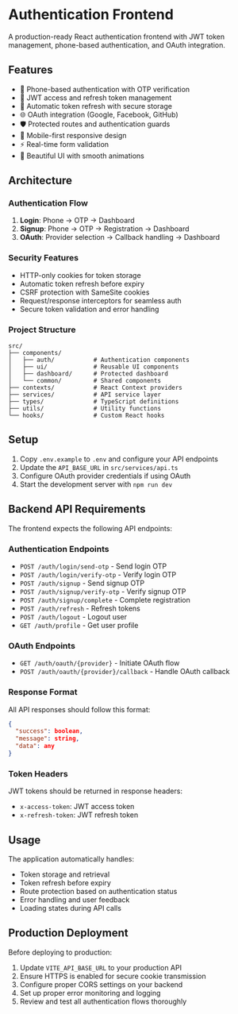 # Authentication Frontend

A production-ready React authentication frontend with JWT token management, phone-based authentication, and OAuth integration.

## Features

- 📱 Phone-based authentication with OTP verification
- 🔐 JWT access and refresh token management
- 🔄 Automatic token refresh with secure storage
- 🌐 OAuth integration (Google, Facebook, GitHub)
- 🛡️ Protected routes and authentication guards
- 📱 Mobile-first responsive design
- ⚡ Real-time form validation
- 🎨 Beautiful UI with smooth animations

## Architecture

### Authentication Flow

1. **Login**: Phone → OTP → Dashboard
2. **Signup**: Phone → OTP → Registration → Dashboard
3. **OAuth**: Provider selection → Callback handling → Dashboard

### Security Features

- HTTP-only cookies for token storage
- Automatic token refresh before expiry
- CSRF protection with SameSite cookies
- Request/response interceptors for seamless auth
- Secure token validation and error handling

### Project Structure

```
src/
├── components/
│   ├── auth/           # Authentication components
│   ├── ui/             # Reusable UI components
│   ├── dashboard/      # Protected dashboard
│   └── common/         # Shared components
├── contexts/           # React Context providers
├── services/           # API service layer
├── types/              # TypeScript definitions
├── utils/              # Utility functions
└── hooks/              # Custom React hooks
```

## Setup

1. Copy `.env.example` to `.env` and configure your API endpoints
2. Update the `API_BASE_URL` in `src/services/api.ts`
3. Configure OAuth provider credentials if using OAuth
4. Start the development server with `npm run dev`

## Backend API Requirements

The frontend expects the following API endpoints:

### Authentication Endpoints

- `POST /auth/login/send-otp` - Send login OTP
- `POST /auth/login/verify-otp` - Verify login OTP
- `POST /auth/signup` - Send signup OTP
- `POST /auth/signup/verify-otp` - Verify signup OTP
- `POST /auth/signup/complete` - Complete registration
- `POST /auth/refresh` - Refresh tokens
- `POST /auth/logout` - Logout user
- `GET /auth/profile` - Get user profile

### OAuth Endpoints

- `GET /auth/oauth/{provider}` - Initiate OAuth flow
- `POST /auth/oauth/{provider}/callback` - Handle OAuth callback

### Response Format

All API responses should follow this format:

```json
{
  "success": boolean,
  "message": string,
  "data": any
}
```

### Token Headers

JWT tokens should be returned in response headers:
- `x-access-token`: JWT access token
- `x-refresh-token`: JWT refresh token

## Usage

The application automatically handles:
- Token storage and retrieval
- Token refresh before expiry
- Route protection based on authentication status
- Error handling and user feedback
- Loading states during API calls

## Production Deployment

Before deploying to production:

1. Update `VITE_API_BASE_URL` to your production API
2. Ensure HTTPS is enabled for secure cookie transmission
3. Configure proper CORS settings on your backend
4. Set up proper error monitoring and logging
5. Review and test all authentication flows thoroughly
